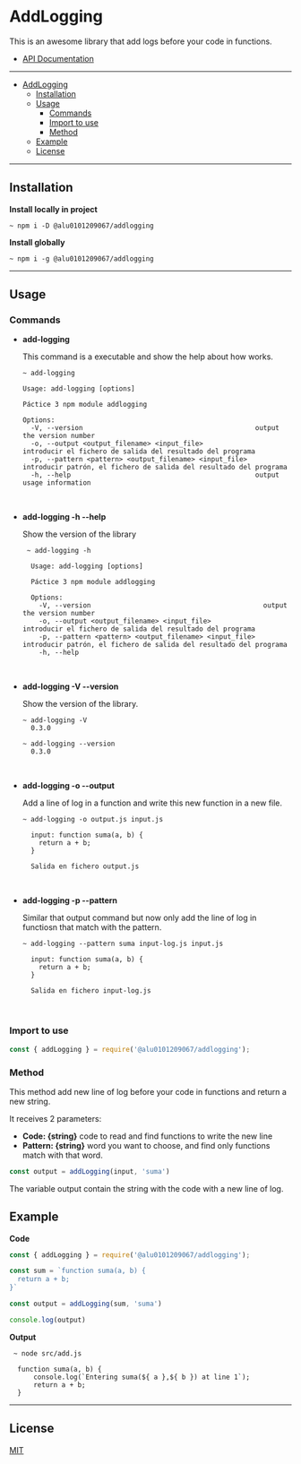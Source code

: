 # AddLogging <!-- no toc -->

This is an awesome library that add logs before your code in functions.

- [API Documentation](https://ull-esit-pl-2021.github.io/espree-logging-module-omorest/)

___
- [AddLogging](#addlogging)
  - [Installation](#installation)
  - [Usage](#usage)
    - [Commands](#commands)
    - [Import to use](#import-to-use)
    - [Method](#method)
  - [Example](#example)
  - [License](#license)
___

## Installation

**Install locally in project**

```console
~ npm i -D @alu0101209067/addlogging
```

**Install globally**

```console
~ npm i -g @alu0101209067/addlogging
```
___

## Usage

### Commands

- **add-logging**

  This command is a executable and show the help about how works.

  ```console
  ~ add-logging
  ```

  ```console
  Usage: add-logging [options]

  Páctice 3 npm module addlogging

  Options:
    -V, --version                                           output the version number
    -o, --output <output_filename> <input_file>             introducir el fichero de salida del resultado del programa
    -p, --pattern <pattern> <output_filename> <input_file>  introducir patrón, el fichero de salida del resultado del programa
    -h, --help                                              output usage information
  ```
<br>

- **add-logging -h --help**

  Show the version of the library

  ```console
   ~ add-logging -h

    Usage: add-logging [options]

    Páctice 3 npm module addlogging

    Options:
      -V, --version                                           output the version number
      -o, --output <output_filename> <input_file>             introducir el fichero de salida del resultado del programa
      -p, --pattern <pattern> <output_filename> <input_file>  introducir patrón, el fichero de salida del resultado del programa
      -h, --help 
  ```

<br>

- **add-logging -V --version**

  Show the version of the library.

  ```console
  ~ add-logging -V
    0.3.0
  ```
  
  ```console
  ~ add-logging --version
    0.3.0 
  ```

<br>

- **add-logging -o --output**

  Add a line of log in a function and write this new function in a new file.

  ```console
  ~ add-logging -o output.js input.js 

    input: function suma(a, b) {
      return a + b;
    }

    Salida en fichero output.js
  ```

<br>

- **add-logging -p --pattern**

  Similar that output command but now only add the line of log in functiosn that match with the pattern.

  ```console
  ~ add-logging --pattern suma input-log.js input.js

    input: function suma(a, b) {
      return a + b;
    }

    Salida en fichero input-log.js
  ```

<br>

### Import to use

```js
const { addLogging } = require('@alu0101209067/addlogging');
```

### Method

This method add new line of log before your code in functions and return a new string.

It receives 2 parameters:

  - **Code: {string}**  code to read and find functions to write the new line
  - **Pattern: {string}** word you want to choose, and find only functions match with that word.  

```js
const output = addLogging(input, 'suma')
```

The variable output contain the string with the code with a new line of log.

## Example

**Code**

```js
const { addLogging } = require('@alu0101209067/addlogging');

const sum = `function suma(a, b) {
  return a + b;
}`

const output = addLogging(sum, 'suma')

console.log(output)
```

**Output**

```console
 ~ node src/add.js 

  function suma(a, b) {
      console.log(`Entering suma(${ a },${ b }) at line 1`);
      return a + b;
  }
```

___

## License

[MIT](./LICENSE)